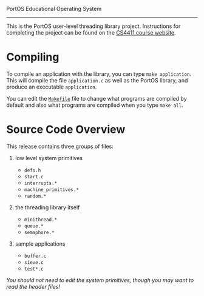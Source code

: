 PortOS Educational Operating System
___

This is the PortOS user-level threading library project.  Instructions for completing the project can be found on the [CS4411 
course website](https://www.cs.cornell.edu/courses/cs4410/2016sp/CS4411/index.html).

Compiling
=========

To compile an application with the library, you can type `make application`.
This will compile the file `application.c` as well as the PortOS library, and
produce an executable `application`.

You can edit the [`Makefile`](/p1/src/Makefile) file to change what programs are compiled by default
and also what programs are compiled when you type `make all`.

Source Code Overview
====================

This release contains three groups of files:

1. low level system primitives
    - `defs.h`
    - `start.c`
    - `interrupts.*`
    - `machine_primitives.*`
    - `random.*`

2. the threading library itself
    - `minithread.*`
    - `queue.*`
    - `semaphore.*`

3. sample applications
    - `buffer.c`
    - `sieve.c`
    - `test*.c`

_You should not need to edit the system primitives, though you may want to read
the header files!_
